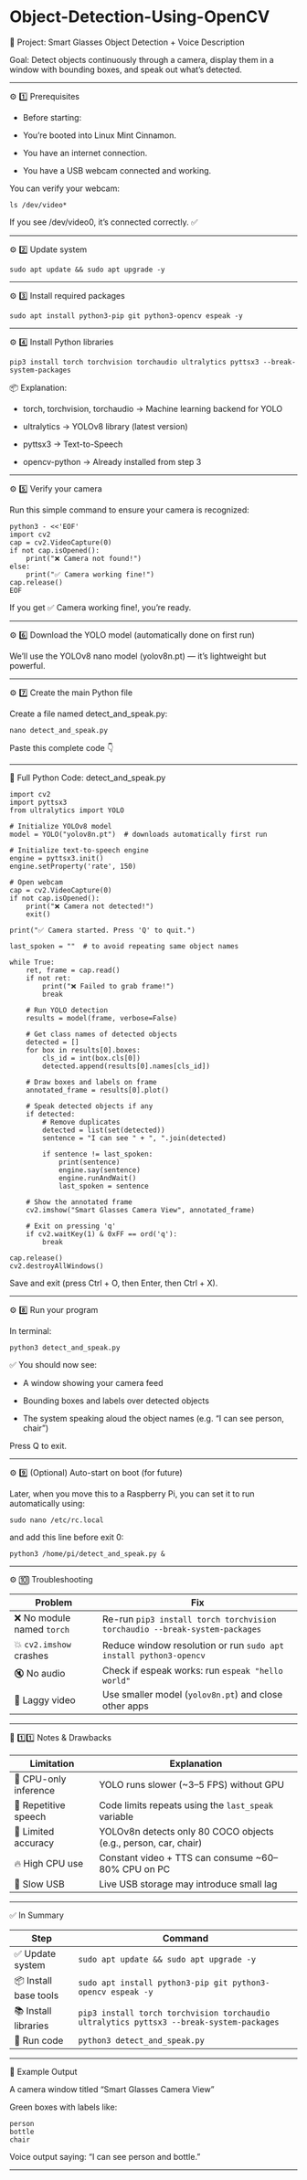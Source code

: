 # Object-Detection-Using-OpenCV

🧠 Project: Smart Glasses Object Detection + Voice Description

Goal:
Detect objects continuously through a camera, display them in a window with bounding boxes, and speak out what’s detected.


---

⚙️ 1️⃣ Prerequisites

- Before starting:

- You’re booted into Linux Mint Cinnamon.

- You have an internet connection.

- You have a USB webcam connected and working.


You can verify your webcam:

```
ls /dev/video*
```
If you see /dev/video0, it’s connected correctly. ✅


---

⚙️ 2️⃣ Update system

```
sudo apt update && sudo apt upgrade -y
```

---

⚙️ 3️⃣ Install required packages

```
sudo apt install python3-pip git python3-opencv espeak -y
```

---

⚙️ 4️⃣ Install Python libraries

```
pip3 install torch torchvision torchaudio ultralytics pyttsx3 --break-system-packages
```

📦 Explanation:

- torch, torchvision, torchaudio → Machine learning backend for YOLO

- ultralytics → YOLOv8 library (latest version)

- pyttsx3 → Text-to-Speech

- opencv-python → Already installed from step 3



---

⚙️ 5️⃣ Verify your camera

Run this simple command to ensure your camera is recognized:

```
python3 - <<'EOF'
import cv2
cap = cv2.VideoCapture(0)
if not cap.isOpened():
    print("❌ Camera not found!")
else:
    print("✅ Camera working fine!")
cap.release()
EOF
```

If you get ✅ Camera working fine!, you’re ready.


---

⚙️ 6️⃣ Download the YOLO model (automatically done on first run)

We’ll use the YOLOv8 nano model (yolov8n.pt) — it’s lightweight but powerful.


---

⚙️ 7️⃣ Create the main Python file

Create a file named detect_and_speak.py:

```
nano detect_and_speak.py
```

Paste this complete code 👇


---

🐍 Full Python Code: detect_and_speak.py
```
import cv2
import pyttsx3
from ultralytics import YOLO

# Initialize YOLOv8 model
model = YOLO("yolov8n.pt")  # downloads automatically first run

# Initialize text-to-speech engine
engine = pyttsx3.init()
engine.setProperty('rate', 150)

# Open webcam
cap = cv2.VideoCapture(0)
if not cap.isOpened():
    print("❌ Camera not detected!")
    exit()

print("✅ Camera started. Press 'Q' to quit.")

last_spoken = ""  # to avoid repeating same object names

while True:
    ret, frame = cap.read()
    if not ret:
        print("❌ Failed to grab frame!")
        break

    # Run YOLO detection
    results = model(frame, verbose=False)

    # Get class names of detected objects
    detected = []
    for box in results[0].boxes:
        cls_id = int(box.cls[0])
        detected.append(results[0].names[cls_id])

    # Draw boxes and labels on frame
    annotated_frame = results[0].plot()

    # Speak detected objects if any
    if detected:
        # Remove duplicates
        detected = list(set(detected))
        sentence = "I can see " + ", ".join(detected)

        if sentence != last_spoken:
            print(sentence)
            engine.say(sentence)
            engine.runAndWait()
            last_spoken = sentence

    # Show the annotated frame
    cv2.imshow("Smart Glasses Camera View", annotated_frame)

    # Exit on pressing 'q'
    if cv2.waitKey(1) & 0xFF == ord('q'):
        break

cap.release()
cv2.destroyAllWindows()
```
Save and exit (press Ctrl + O, then Enter, then Ctrl + X).


---

⚙️ 8️⃣ Run your program

In terminal:

```
python3 detect_and_speak.py
```

✅ You should now see:

- A window showing your camera feed

- Bounding boxes and labels over detected objects

- The system speaking aloud the object names (e.g. “I can see person, chair”)


Press Q to exit.


---

⚙️ 9️⃣ (Optional) Auto-start on boot (for future)

Later, when you move this to a Raspberry Pi, you can set it to run automatically using:

```
sudo nano /etc/rc.local
```

and add this line before exit 0:

```
python3 /home/pi/detect_and_speak.py &
```

---

⚙️ 🔟 Troubleshooting

| Problem               | Fix                                                                 |
|-----------------------|---------------------------------------------------------------------|
| ❌ No module named `torch`     | Re-run `pip3 install torch torchvision torchaudio --break-system-packages` |
| 💥 `cv2.imshow` crashes        | Reduce window resolution or run `sudo apt install python3-opencv`  |
| 🔇 No audio                    | Check if espeak works: run `espeak "hello world"`                     |
| 🐢 Laggy video                 | Use smaller model (`yolov8n.pt`) and close other apps                 |


---

🧠 1️⃣1️⃣ Notes & Drawbacks

| Limitation           | Explanation                                                                 |
|----------------------|------------------------------------------------------------------------------|
| 🧠 CPU-only inference | YOLO runs slower (~3–5 FPS) without GPU                                      |
| 🔁 Repetitive speech  | Code limits repeats using the `last_speak` variable                          |
| 🎯 Limited accuracy   | YOLOv8n detects only 80 COCO objects (e.g., person, car, chair)              |
| 🔥 High CPU use       | Constant video + TTS can consume ~60–80% CPU on PC                           |
| 🐌 Slow USB           | Live USB storage may introduce small lag                                     |


---

✅ In Summary

| Step               | Command                                                                 |
|--------------------|-------------------------------------------------------------------------|
| ✅ Update system      | `sudo apt update && sudo apt upgrade -y`                                  |
| 📦 Install base tools | `sudo apt install python3-pip git python3-opencv espeak -y`               |
| 📚 Install libraries  | `pip3 install torch torchvision torchaudio ultralytics pyttsx3 --break-system-packages` |
| 🚀 Run code           | `python3 detect_and_speak.py`                                              |


---

🧩 Example Output

A camera window titled “Smart Glasses Camera View”

Green boxes with labels like:

```
person
bottle
chair
```

Voice output saying:
“I can see person and bottle.”

---

